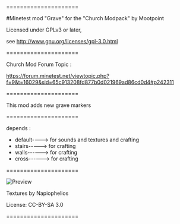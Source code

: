 =====================

#Minetest mod "Grave" 
for the "Church Modpack" by Mootpoint

Licensed under GPLv3 or later,

see http://www.gnu.org/licenses/gpl-3.0.html

=====================

Church Mod Forum Topic :

https://forum.minetest.net/viewtopic.php?f=9&t=16029&sid=65c913208fd877b0d021969ad86cd0d4#p242311


=====================

This mod adds new grave markers

=====================

depends :

- default----> for sounds and textures and crafting
- stairs-----> for crafting
- walls------> for crafting
- cross------> for crafting

=====================

![Preview](https://raw.githubusercontent.com/Napiophelios/church/master/church_cross/screenshot.png)

Textures by Napiophelios

License: CC-BY-SA 3.0

=====================
